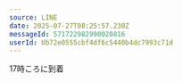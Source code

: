 ```yaml
---
source: LINE
date: 2025-07-27T08:25:57.230Z
messageId: 571722982990020816
userId: Ub72e0555cbf4df6c5440b4dc7993c71d
---
```


17時ころに到着